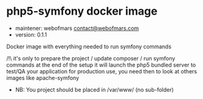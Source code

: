 php5-symfony docker image
===========================
- maintener: webofmars <contact@webofmars.com>
- version: 0.1.1

Docker image with everything needed to run symfony commands

/!\ it's only to prepare the project / update composer / run symfony commands
at the end of the setup it will launch the php5 bundled server to test/QA your application
for production use, you need then to look at others images like apache-symfony

- NB: You project should be placed in /var/www/ (no sub-folder)